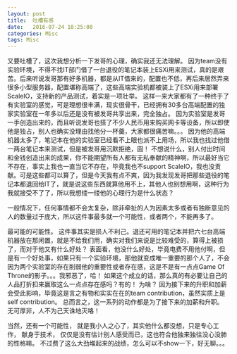 ```yaml
---
layout: post
title:  吐槽有感
date:   2016-07-24 10:25:00
categories: Misc    
tags: Misc
---
```


又要吐槽了，这次我想分析一下发哥的心理，确实我还无法理解。
因为team没有实验环境，不得不找IT部门借了一台退役的笔记本装上ESXi用来测试，真的是艰苦。后来听说发哥那有好多机器，都是从IT借来的，配置也不低，再后来居然弄来很多小型服务器，配置堪称高端了，这些高端实验机都被装上了ESXi用来部署ScaleIO，支持新的产品测试，着实是一项壮举。
这样一来大家都有了一种终于了有实验室的感觉，可是理想很丰满，现实很骨干，已经拥有30多台高端配置的独家实验室在一年多以后还是没有被发哥共享出来，完全独占。
因为实验室是发哥一手创造出来的，而且听说发哥也搭了不少人民币用来购买网卡等设备，所以即使他是独占，别人也确实没理由找他分一杯羹，大家都很痛苦嘛。。。
因为他的高端机器太多了，笔记本在他的实验室已经看不上眼也派不上用场，所以我也找过他借一两台笔记本来测试，但是被发哥用沉默拒绝，囧！
不想说什么，别人付出时间和金钱创造出来的成果，你不能期望所有人都有无私奉献的精神啊，所以最好当它不存在，事实上我也一直当它不存在，毕竟我也不support ScaleIO，我也没贡献。可是这些都可以算了，但是今天我有点不爽，因为我发现发哥把那些退役的笔记本都退回给IT了，就是说这些东西就算他用不上，其他人也别想用啊，这种行为我就接受不了了，所以我想缕一缕他的心理行为是什么状态？

一般情况下，任何事情都不会太复杂，除非牵扯的人为因素太多或者有独断意见的人的数量过于庞大，所以这件事最多就一个可能性，或者两个，不能再多了。

最可能的可能性。
这件事其实是损人不利己。退还可用的笔记本并把六七台高端机器放在那闲置，就是不给我们用，确实对我们来说是比较难受的，算得上被损了，而对于他又有什么好处？
表面看，他没什么好处，毕竟电费不用他付啊，但是有一个好处事，如果只有一个实验环境，那他就变成唯一重要的那个人了，不会因为两个实验室的存在削弱他的重要性或者存在感，这是不是有一点点Game Of Throne的影子。。。我邪恶了，哈！
如果这个成立的话，那么真的有必要让自己的人品打折扣来赢取这么一点点存在感吗？有的！
为啥？
因为接下来的升职和加薪会受此影响，毕竟这是言之有物和实实在在的team contribution，虽然实质上是self contribution。
总而言之，这一系列的动作都是为了接下来的加薪和升职。 
无可厚非，人不为己天诛地灭咯！

当然，还有一个可能性， 就是我小人之心了，其实他什么都没想，只是专心工作， 献身于技术， 仅仅是没有估计别人感受而已，这也符合他独来独往没心没肺的性格嘛。
不过费了这么大劲堆起来的战绩，怎么可以不show一下，好无聊。。。


